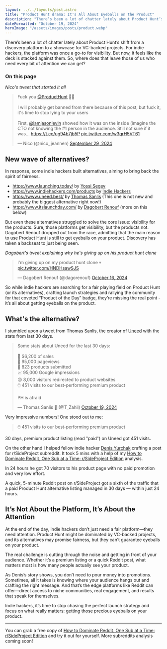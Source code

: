 ```yaml
---
layout: ../../layouts/post.astro
title: "Product Hunt drama: It's All About Eyeballs on the Product"
description: "There’s been a lot of chatter lately about Product Hunt’s shift from a discovery platform to a showcase for VC-backed projects. For indie hackers, the platform was once a go-to for visibility. But now, it feels like the deck is stacked against them. So, where does that leave those of us who need every bit of attention we can get?"
dateFormatted: "October 19, 2024"
heroImage: "/assets/images/posts/product.webp"
---
```


There’s been a lot of chatter lately about Product Hunt’s shift from a discovery platform to a showcase for VC-backed projects. For indie hackers, the platform was once a go-to for visibility. But now, it feels like the deck is stacked against them. So, where does that leave those of us who need every bit of attention we can get?

### On this page

*Nico's tweet that started it all*

<blockquote class="twitter-tweet"><p lang="en" dir="ltr">Fuck you <a href="https://twitter.com/ProductHunt?ref_src=twsrc%5Etfw">@ProductHunt</a> 💩🖕<br><br>I will probably get banned from there because of this post, but fuck it, it&#39;s time to stop lying to your users<br><br>First, <a href="https://twitter.com/iamjasonlevin?ref_src=twsrc%5Etfw">@iamjasonlevin</a> showed how it was on the inside (imagine the CTO not knowing the #1 person in the audience. Still not sure if it was… <a href="https://t.co/ug94b7jb5P">https://t.co/ug94b7jb5P</a> <a href="https://t.co/w3qrH5VT61">pic.twitter.com/w3qrH5VT61</a></p>&mdash; Nico (@nico_jeannen) <a href="https://twitter.com/nico_jeannen/status/1840348855289905567?ref_src=twsrc%5Etfw">September 29, 2024</a></blockquote>

## New wave of alternatives?

In response, some indie hackers built alternatives, aiming to bring back the spirit of fairness.

- https://www.launching.today/ by [Yossi Segev](https://x.com/HeyImYossi)
- https://www.indiehackers.com/products by [Indie Hackers](https://www.indiehackers.com)
- https://www.uneed.best/ by [Thomas Sanlis](https://x.com/T_Zahil) (This one is not new and probably the biggest alternative right now!)
- https://www.itslaunchday.com/ by [Dagobert Renouf](https://x.com/dagorenouf) (more on this below)

But even these alternatives struggled to solve the core issue: visibility for the products. Sure, those platforms get visibility, but the products not.
Dagobert Renouf dropped out from the race, admitting that the main reason to use Product Hunt is still to get eyeballs on your product. Discovery has taken a backseat to just being seen.

*Dagobert's tweet explaining why he's giving up on his product hunt clone*

<blockquote class="twitter-tweet"><p lang="en" dir="ltr">I&#39;m giving up on my product hunt clone 💀 <a href="https://t.co/HNDHsawSJS">pic.twitter.com/HNDHsawSJS</a></p>&mdash; Dagobert Renouf (@dagorenouf) <a href="https://twitter.com/dagorenouf/status/1846548964499165556?ref_src=twsrc%5Etfw">October 16, 2024</a></blockquote>

So while indie hackers are searching for a fair playing field on Product Hunt (or its alternatives), crafting launch strategies and rallying the community for that coveted “Product of the Day” badge, they’re missing the real point - it’s all about getting eyeballs on the product.

## What's the alternative?

I stumbled upon a tweet from Thomas Sanlis, the creator of [Uneed](https://www.uneed.best/) with the stats from last 30 days.

<blockquote class="twitter-tweet"><p lang="en" dir="ltr">Some stats about Uneed for the last 30 days:<br><br>🤑 $6,200 of sales<br>👀 95,000 pageviews<br>🤯 823 products submitted<br>📈 95,000 Google impressions<br>😍 8,000 visitors redirected to product websites<br>🖱️ 451 visits to our best-performing premium product<br><br>PH is afraid</p>&mdash; Thomas Sanlis 🥐 (@T_Zahil) <a href="https://twitter.com/T_Zahil/status/1847612415355343079?ref_src=twsrc%5Etfw">October 19, 2024</a></blockquote>

Very impressive numbers! One stood out to me:

> 🖱️ 451 visits to our best-performing premium product

30 days, premium product listing (read "paid") on Uneed got 451 visits.

On the other hand I helped fellow indie hacker [Denis Yurchak](https://x.com/denisyurchak) crafting a post for r/SideProject subreddit. It took 5 mins with a help of my [How to Dominate Reddit, One Sub at a Time: r/SideProject Edition](https://notmichal.gumroad.com/l/how-to-dominate-reddit-r-side-project-edition) analysis.

In 24 hours he got 70 visitors to his product page with no paid promotion and very low effort.

A quick, 5-minute Reddit post on r/SideProject got a sixth of the traffic that a paid Product Hunt alternative listing managed in 30 days — within just 24 hours.

## It’s Not About the Platform, It’s About the Attention

At the end of the day, indie hackers don’t just need a fair platform—they need attention. Product Hunt might be dominated by VC-backed projects, and its alternatives may promise fairness, but they can’t guarantee eyeballs on your product.

The real challenge is cutting through the noise and getting in front of your audience. Whether it’s a premium listing or a quick Reddit post, what matters most is how many people actually see your product.

As Denis’s story shows, you don’t need to pour money into promotions. Sometimes, all it takes is knowing where your audience hangs out and crafting the right message. And that’s the edge platforms like Reddit can offer—direct access to niche communities, real engagement, and results that speak for themselves.

Indie hackers, it’s time to stop chasing the perfect launch strategy and focus on what really matters: getting those precious eyeballs on your product.

---

You can grab a free copy of [How to Dominate Reddit, One Sub at a Time: r/SideProject Edition](https://notmichal.gumroad.com/l/how-to-dominate-reddit-r-side-project-edition) and try it out for yourself. More subreddits analysis coming soon!

<script async src="https://platform.twitter.com/widgets.js" charset="utf-8"></script>

